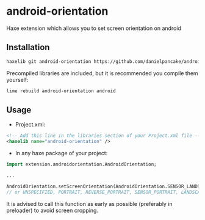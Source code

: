 # android-orientation
Haxe extension which allows you to set screen orientation on android

## Installation
```bash
haxelib git android-orientation https://github.com/danielpancake/android-orientation.git
```

Precompiled libraries are included, but it is recommended you compile them yourself:
```bash
lime rebuild android-orientation android
```

## Usage
- Project.xml:
```xml
<!-- Add this line in the libraries section of your Project.xml file -->
<haxelib name="android-orientation" />
```

- In any haxe package of your project:
```haxe
import extension.androidorientation.AndroidOrientation;

...

AndroidOrientation.setScreenOrientation(AndroidOrientation.SENSOR_LANDSCAPE);
// or UNSPECIFIED, PORTRAIT, REVERSE_PORTRAIT, SENSOR_PORTRAIT, LANDSCAPE, REVERSE_LANDSCAPE
```
It is advised to call this function as early as possible (preferably in preloader) to avoid screen cropping.
